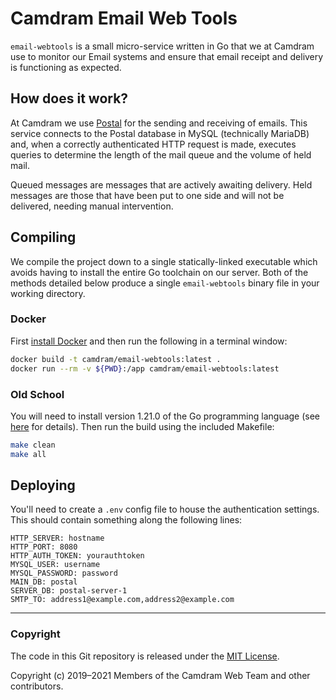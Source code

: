 # Camdram Email Web Tools

`email-webtools` is a small micro-service written in Go that we at Camdram use to monitor our Email systems and ensure that email receipt and delivery is functioning as expected.

## How does it work?

At Camdram we use [Postal](https://postal.atech.media/) for the sending and receiving of emails. This service connects to the Postal database in MySQL (technically MariaDB) and, when a correctly authenticated HTTP request is made, executes queries to determine the length of the mail queue and the volume of held mail.

Queued messages are messages that are actively awaiting delivery. Held messages are those that have been put to one side and will not be delivered, needing manual intervention.

## Compiling

We compile the project down to a single statically-linked executable which avoids having to install the entire Go toolchain on our server. Both of the methods detailed below produce a single `email-webtools` binary file in your working directory.

### Docker

First [install Docker](https://docs.docker.com/install/) and then run the following in a terminal window:

```bash
docker build -t camdram/email-webtools:latest .
docker run --rm -v ${PWD}:/app camdram/email-webtools:latest
```

### Old School

You will need to install version 1.21.0 of the Go programming language (see [here](https://golang.org/doc/install#install) for details). Then run the build using the included Makefile:

```bash
make clean
make all
```

## Deploying

You'll need to create a `.env` config file to house the authentication settings. This should contain something along the following lines:

```
HTTP_SERVER: hostname
HTTP_PORT: 8080
HTTP_AUTH_TOKEN: yourauthtoken
MYSQL_USER: username
MYSQL_PASSWORD: password
MAIN_DB: postal
SERVER_DB: postal-server-1
SMTP_TO: address1@example.com,address2@example.com
```

---

### Copyright

The code in this Git repository is released under the [MIT License](https://en.wikipedia.org/wiki/MIT_License).

Copyright (c) 2019–2021 Members of the Camdram Web Team and other contributors.
